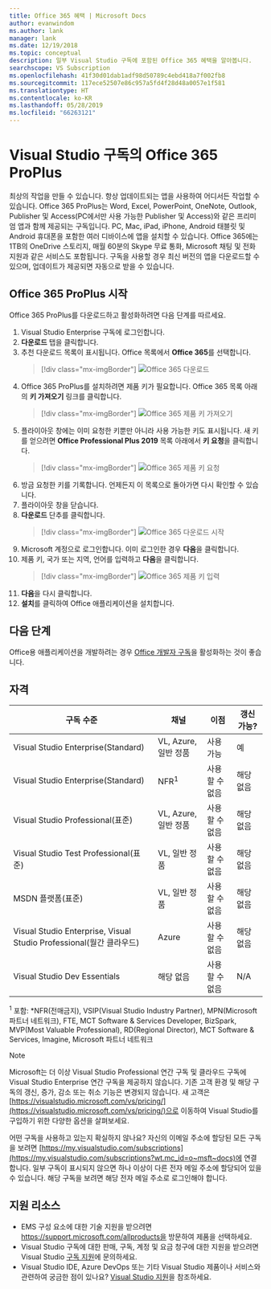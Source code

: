 ```yaml
---
title: Office 365 혜택 | Microsoft Docs
author: evanwindom
ms.author: lank
manager: lank
ms.date: 12/19/2018
ms.topic: conceptual
description: 일부 Visual Studio 구독에 포함된 Office 365 혜택을 알아봅니다.
searchscope: VS Subscription
ms.openlocfilehash: 41f30d01dab1adf98d50789c4ebd418a7f002fb8
ms.sourcegitcommit: 117ece52507e86c957a5fd4f28d48a0057e1f581
ms.translationtype: HT
ms.contentlocale: ko-KR
ms.lasthandoff: 05/28/2019
ms.locfileid: "66263121"
---
```

# <a name="office-365-proplus-in-visual-studio-subscriptions"></a>Visual Studio 구독의 Office 365 ProPlus

최상의 작업을 만들 수 있습니다. 항상 업데이트되는 앱을 사용하여 어디서든 작업할 수 있습니다. Office 365 ProPlus는 Word, Excel, PowerPoint, OneNote, Outlook, Publisher 및 Access(PC에서만 사용 가능한 Publisher 및 Access)와 같은 프리미엄 앱과 함께 제공되는 구독입니다. PC, Mac, iPad, iPhone, Android 태블릿 및 Android 휴대폰을 포함한 여러 디바이스에 앱을 설치할 수 있습니다. Office 365에는 1TB의 OneDrive 스토리지, 매월 60분의 Skype 무료 통화, Microsoft 채팅 및 전화 지원과 같은 서비스도 포함됩니다. 구독을 사용할 경우 최신 버전의 앱을 다운로드할 수 있으며, 업데이트가 제공되면 자동으로 받을 수 있습니다.

## <a name="getting-started-with-office-365-proplus"></a>Office 365 ProPlus 시작

Office 365 ProPlus를 다운로드하고 활성화하려면 다음 단계를 따르세요.
1. Visual Studio Enterprise 구독에 로그인합니다.
2. **다운로드** 탭을 클릭합니다.
3. 추천 다운로드 목록이 표시됩니다. Office 목록에서 **Office 365**를 선택합니다.
   > [!div class="mx-imgBorder"]
   > ![Office 365 다운로드](_img/vs-office365/vs-office365-downloads.png)
0. Office 365 ProPlus를 설치하려면 제품 키가 필요합니다.  Office 365 목록 아래의 **키 가져오기** 링크를 클릭합니다.
   > [!div class="mx-imgBorder"]
   > ![Office 365 제품 키 가져오기](_img/vs-office365/vs-office365-get-key.png)
0. 플라이아웃 창에는 이미 요청한 키뿐만 아니라 사용 가능한 키도 표시됩니다.  새 키를 얻으려면 **Office Professional Plus 2019** 목록 아래에서 **키 요청**을 클릭합니다.
   > [!div class="mx-imgBorder"]
   > ![Office 365 제품 키 요청](_img/vs-office365/vs-office365-claim-key.png)
0. 방금 요청한 키를 기록합니다. 언제든지 이 목록으로 돌아가면 다시 확인할 수 있습니다.
0. 플라이아웃 창을 닫습니다.
0. **다운로드** 단추를 클릭합니다.
   > [!div class="mx-imgBorder"]
   > ![Office 365 다운로드 시작](_img/vs-office365/vs-office365-download-button.png)
0. Microsoft 계정으로 로그인합니다. 이미 로그인한 경우 **다음**을 클릭합니다.
0. 제품 키, 국가 또는 지역, 언어를 입력하고 **다음**을 클릭합니다.
   > [!div class="mx-imgBorder"]
   > ![Office 365 제품 키 입력](_img/vs-office365/vs-office365-enter-key.png)
0. **다음**을 다시 클릭합니다.
0. **설치**를 클릭하여 Office 애플리케이션을 설치합니다.

## <a name="next-steps"></a>다음 단계

Office용 애플리케이션을 개발하려는 경우 [Office 개발자 구독](vs-office-dev.md)을 활성화하는 것이 좋습니다.

## <a name="eligibility"></a>자격

| 구독 수준                                                 |     채널                                            | 이점                                                          | 갱신 가능?    |
|--------------------------------------------------------------------|---------------------------------------------------------|------------------------------------------------------------------|---------------|
| Visual Studio Enterprise(Standard)   | VL, Azure, 일반 정품| 사용 가능       |  예          |
| Visual Studio Enterprise(Standard)   | NFR<sup>1</sup> | 사용할 수 없음       |  해당 없음          |
| Visual Studio Professional(표준) | VL, Azure, 일반 정품                                       | 사용할 수 없음                                                            |  해당 없음          |
| Visual Studio Test Professional(표준)                         | VL, 일반 정품                                              | 사용할 수 없음                                             |  해당 없음          |
| MSDN 플랫폼(표준)                                          | VL, 일반 정품                                              | 사용할 수 없음                                              |  해당 없음          |
| Visual Studio Enterprise, Visual Studio Professional(월간 클라우드) | Azure | 사용할 수 없음 | 해당 없음 |
| Visual Studio Dev Essentials | 해당 없음  | 사용할 수 없음 |N/A |

<sup>1</sup> 포함: *NFR(전매금지), VSIP(Visual Studio Industry Partner), MPN(Microsoft 파트너 네트워크), FTE, MCT Software & Services Developer, BizSpark, MVP(Most Valuable Professional), RD(Regional Director), MCT Software & Services, Imagine, Microsoft 파트너 네트워크 

> [!NOTE]
> Microsoft는 더 이상 Visual Studio Professional 연간 구독 및 클라우드 구독에 Visual Studio Enterprise 연간 구독을 제공하지 않습니다. 기존 고객 환경 및 해당 구독의 갱신, 증가, 감소 또는 취소 기능은 변경되지 않습니다. 새 고객은 [https://visualstudio.microsoft.com/vs/pricing/](https://visualstudio.microsoft.com/vs/pricing/)으로 이동하여 Visual Studio를 구입하기 위한 다양한 옵션을 살펴보세요.

어떤 구독을 사용하고 있는지 확실하지 않나요?  자신의 이메일 주소에 할당된 모든 구독을 보려면 [https://my.visualstudio.com/subscriptions](https://my.visualstudio.com/subscriptions?wt.mc_id=o~msft~docs)에 연결합니다. 일부 구독이 표시되지 않으면 하나 이상이 다른 전자 메일 주소에 할당되어 있을 수 있습니다.  해당 구독을 보려면 해당 전자 메일 주소로 로그인해야 합니다.

## <a name="support-resources"></a>지원 리소스
- EMS 구성 요소에 대한 기술 지원을 받으려면 https://support.microsoft.com/allproducts을 방문하여 제품을 선택하세요.
- Visual Studio 구독에 대한 판매, 구독, 계정 및 요금 청구에 대한 지원을 받으려면 Visual Studio [구독 지원](https://visualstudio.microsoft.com/subscriptions/support/)에 문의하세요.
- Visual Studio IDE, Azure DevOps 또는 기타 Visual Studio 제품이나 서비스와 관련하여 궁금한 점이 있나요?  [Visual Studio 지원](https://visualstudio.microsoft.com/support/)을 참조하세요.